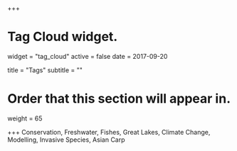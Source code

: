 +++
# Tag Cloud widget.
widget = "tag_cloud"
active = false
date = 2017-09-20

title = "Tags"
subtitle = ""

# Order that this section will appear in.
weight = 65

+++
Conservation, Freshwater, Fishes, Great Lakes, Climate Change, Modelling, Invasive Species, Asian Carp
